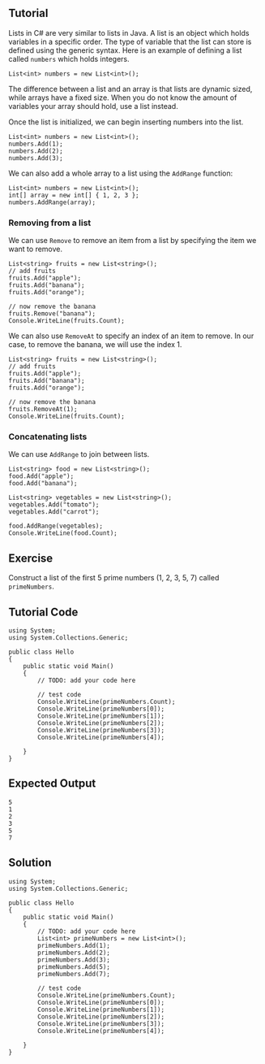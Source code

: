 Tutorial
--------

Lists in C# are very similar to lists in Java. A list is an object which holds variables in a specific order.
The type of variable that the list can store is defined using the generic syntax. Here is an example of
defining a list called `numbers` which holds integers.

    List<int> numbers = new List<int>();

The difference between a list and an array is that lists are dynamic sized, while arrays have a fixed size. When
you do not know the amount of variables your array should hold, use a list instead.

Once the list is initialized, we can begin inserting numbers into the list.

    List<int> numbers = new List<int>();
    numbers.Add(1);
    numbers.Add(2);
    numbers.Add(3);

We can also add a whole array to a list using the `AddRange` function:

    List<int> numbers = new List<int>();
    int[] array = new int[] { 1, 2, 3 };
    numbers.AddRange(array);

### Removing from a list

We can use `Remove` to remove an item from a list by specifying the item we want to remove.

    List<string> fruits = new List<string>();
    // add fruits
    fruits.Add("apple");
    fruits.Add("banana");
    fruits.Add("orange");

    // now remove the banana
    fruits.Remove("banana");
    Console.WriteLine(fruits.Count);

We can also use `RemoveAt` to specify an index of an item to remove. In our case, to remove
the banana, we will use the index 1.

    List<string> fruits = new List<string>();
    // add fruits
    fruits.Add("apple");
    fruits.Add("banana");
    fruits.Add("orange");

    // now remove the banana
    fruits.RemoveAt(1);
    Console.WriteLine(fruits.Count);

### Concatenating lists

We can use `AddRange` to join between lists.

    List<string> food = new List<string>();
    food.Add("apple");
    food.Add("banana");

    List<string> vegetables = new List<string>();
    vegetables.Add("tomato");
    vegetables.Add("carrot");

    food.AddRange(vegetables);
    Console.WriteLine(food.Count);

Exercise
--------

Construct a list of the first 5 prime numbers (1, 2, 3, 5, 7) called `primeNumbers`.

Tutorial Code
-------------

    using System;
    using System.Collections.Generic;

    public class Hello
    {
        public static void Main()
        {
            // TODO: add your code here

            // test code
            Console.WriteLine(primeNumbers.Count);
            Console.WriteLine(primeNumbers[0]);
            Console.WriteLine(primeNumbers[1]);
            Console.WriteLine(primeNumbers[2]);
            Console.WriteLine(primeNumbers[3]);
            Console.WriteLine(primeNumbers[4]);

        }
    }

Expected Output
---------------

    5
    1
    2
    3
    5
    7

Solution
--------

    using System;
    using System.Collections.Generic;

    public class Hello
    {
        public static void Main()
        {
            // TODO: add your code here
            List<int> primeNumbers = new List<int>();
            primeNumbers.Add(1);
            primeNumbers.Add(2);
            primeNumbers.Add(3);
            primeNumbers.Add(5);
            primeNumbers.Add(7);

            // test code
            Console.WriteLine(primeNumbers.Count);
            Console.WriteLine(primeNumbers[0]);
            Console.WriteLine(primeNumbers[1]);
            Console.WriteLine(primeNumbers[2]);
            Console.WriteLine(primeNumbers[3]);
            Console.WriteLine(primeNumbers[4]);

        }
    }